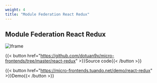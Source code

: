 ```yaml
---
weight: 4
title: "Module Federation React Redux"
---
```


## Module Federation React Redux

![Iframe](/images/react-example.png)

{{< button href="https://github.com/dotuan9x/micro-frontends/tree/master/react-redux" >}}Source code{{< /button >}}

{{< button href="https://micro-frontends.tuando.net/demo/react-redux" >}}Demo{{< /button >}}
